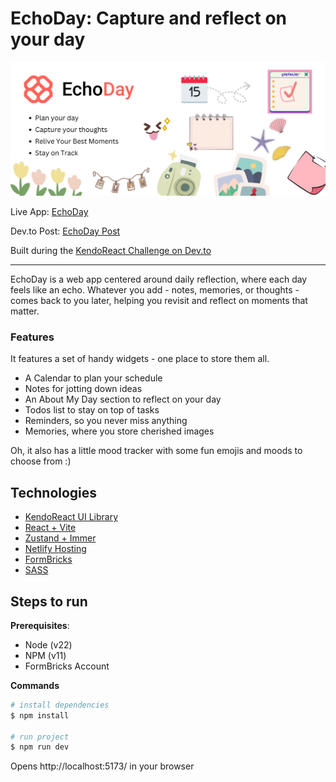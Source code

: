 # EchoDay: Capture and reflect on your day

![image](./banner.png)

Live App: [EchoDay](https://echoday.netlify.app)

Dev.to Post: [EchoDay Post](https://dev.to/paras594/echoday-capture-and-reflect-on-your-day-3gik)

Built during the [KendoReact Challenge on Dev.to](https://dev.to/challenges/kendoreact)

---

EchoDay is a web app centered around daily reflection, where each day feels like an echo. Whatever you add - notes, memories, or thoughts - comes back to you later, helping you revisit and reflect on moments that matter.

### Features

It features a set of handy widgets - one place to store them all.

- A Calendar to plan your schedule
- Notes for jotting down ideas
- An About My Day section to reflect on your day
- Todos list to stay on top of tasks
- Reminders, so you never miss anything
- Memories, where you store cherished images

Oh, it also has a little mood tracker with some fun emojis and moods to choose from :)

## Technologies

- [KendoReact UI Library](https://www.telerik.com/kendo-react-ui)
- [React + Vite](https://vite.dev/guide/)
- [Zustand + Immer](https://zustand.docs.pmnd.rs/getting-started/introduction)
- [Netlify Hosting](https://www.netlify.com/)
- [FormBricks](https://formbricks.com/)
- [SASS](https://sass-lang.com/)

## Steps to run

**Prerequisites**:

- Node (v22)
- NPM (v11)
- FormBricks Account

**Commands**

```sh
# install dependencies
$ npm install

# run project
$ npm run dev
```

Opens http://localhost:5173/ in your browser
